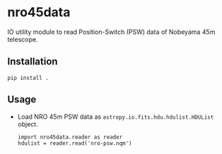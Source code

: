 # nro45data

IO utility module to read Position-Switch (PSW) data of Nobeyama 45m telescope.

## Installation

```
pip install .
```

## Usage

- Load NRO 45m PSW data as `astropy.io.fits.hdu.hdulist.HDUList` object.
    ```
    import nro45data.reader as reader
    hdulist = reader.read('nro-psw.nqm')
    ```